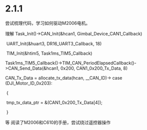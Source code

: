# 2.1.1

尝试梳理代码，学习如何驱动M2006电机。

理解 Task_Init()->CAN_Init(&hcan1, Gimbal_Device_CAN1_Callback)

​				UART_Init(&huart3, DR16_UART3_Callback, 18)

​				TIM_Init(&htim5, Task1ms_TIM5_Callback)



Task1ms_TIM5_Callback()->TIM_CAN_PeriodElapsedCallback()->CAN_Send_Data(&hcan1, 0x200, CAN1_0x200_Tx_Data, 8)

CAN_Tx_Data = allocate_tx_data(hcan, __CAN_ID)-> case (DJI_Motor_ID_0x203):

​    {

​      tmp_tx_data_ptr = &(CAN1_0x200_Tx_Data[4]);

​    }

等
阅读了M2006和C610的手册，尝试绕过遥控器操作

​				